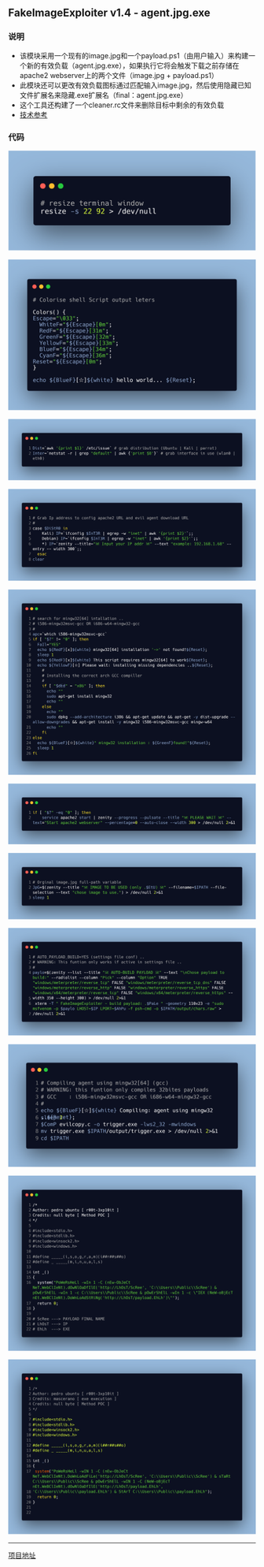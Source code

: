## FakeImageExploiter v1.4 - agent.jpg.exe

### 说明

- 该模块采用一个现有的image.jpg和一个payload.ps1（由用户输入）来构建一个新的有效负载（agent.jpg.exe），如果执行它将会触发下载之前存储在apache2 webserver上的两个文件（image.jpg + payload.ps1）
- 此模块还可以更改有效负载图标通过匹配输入image.jpg，然后使用隐藏已知文件扩展名来隐藏.exe扩展名（final：agent.jpg.exe） 
- 这个工具还构建了一个cleaner.rc文件来删除目标中剩余的有效负载
- [技术参考](https://null-byte.wonderhowto.com/how-to/hide-virus-inside-fake-picture-0168183/)

### 代码

![resize](resources/resize.png) 

![colors](resources/colors.png)

![distribution_interface](resources/distribution_interface.png)

![ip](resources/ip.png)

![search_for_software_install_or_not](resources/search_for_software_install_or_not.png)

![correct_run_if](resources/correct_run_if.png)

![zenity_choose_file](resources/zenity_choose_file.png)

![zenity_list](resources/zenity_list.png)

![gcc](resources/gcc.png)

![evil](resources/evil.png)

![evil2](resources/evil2.png)

---

[项目地址](https://github.com/r00t-3xp10it/FakeImageExploiter)